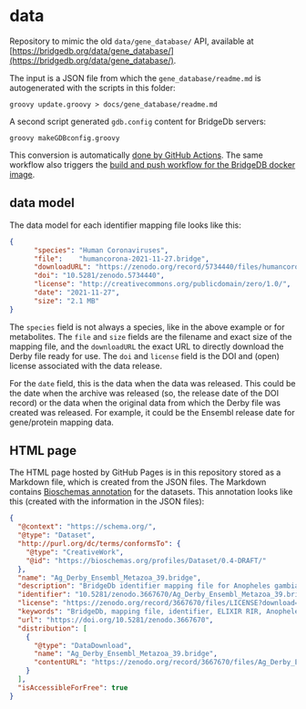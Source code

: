 # data

Repository to mimic the old `data/gene_database/` API, available at [https://bridgedb.org/data/gene_database/](https://bridgedb.org/data/gene_database/).

The input is a JSON file from which the `gene_database/readme.md` is autogenerated
with the scripts in this folder:

```shell
groovy update.groovy > docs/gene_database/readme.md
```

A second script generated `gdb.config` content for BridgeDb servers:

```shell
groovy makeGDBconfig.groovy
```

This conversion is automatically [done by GitHub Actions](https://github.com/bridgedb/data/actions). The same workflow also triggers the [build and push workflow for the BridgeDB docker image](https://github.com/bridgedb/docker/actions/workflows/buildandpush.yml).

## data model

The data model for each identifier mapping file looks like this:

```json
{
      "species": "Human Coronaviruses",
      "file":    "humancorona-2021-11-27.bridge",
      "downloadURL": "https://zenodo.org/record/5734440/files/humancorona-2021-11-27.bridge?download=1",
      "doi": "10.5281/zenodo.5734440",
      "license": "http://creativecommons.org/publicdomain/zero/1.0/",
      "date": "2021-11-27",
      "size": "2.1 MB"
}
```

The `species` field is not always a species, like in the above example or for metabolites. The `file` and `size` fields
are the filename and exact size of the mapping file, and the `downloadURL` the exact URL to directly download
the Derby file ready for use. The `doi` and `license` field is the DOI and (open) license associated with the
data release.

For the `date` field, this is the data when the data was released. This could be the date when the archive was
released (so, the release date of the DOI record) or the data when the original data from which the Derby file
was created was released. For example, it could be the Ensembl release date for gene/protein mapping data.

## HTML page

The HTML page hosted by GitHub Pages is in this repository stored as a Markdown file, which is created from
the JSON files. The Markdown contains [Bioschemas annotation](https://bioschemas.org/) for the datasets. This
annotation looks like this (created with the information in the JSON files):

```json
{
  "@context": "https://schema.org/",
  "@type": "Dataset",
  "http://purl.org/dc/terms/conformsTo": {
    "@type": "CreativeWork",
    "@id": "https://bioschemas.org/profiles/Dataset/0.4-DRAFT/"
  },
  "name": "Ag_Derby_Ensembl_Metazoa_39.bridge",
  "description": "BridgeDb identifier mapping file for Anopheles gambiae for genes and proteins",
  "identifier": "10.5281/zenodo.3667670/Ag_Derby_Ensembl_Metazoa_39.bridge",
  "license": "https://zenodo.org/record/3667670/files/LICENSE?download=1",
  "keywords": "BridgeDb, mapping file, identifier, ELIXIR RIR, Anopheles gambiae, gene, protein",
  "url": "https://doi.org/10.5281/zenodo.3667670",
  "distribution": [
    {
      "@type": "DataDownload",
      "name": "Ag_Derby_Ensembl_Metazoa_39.bridge",
      "contentURL": "https://zenodo.org/record/3667670/files/Ag_Derby_Ensembl_Metazoa_39.bridge?download=1"
    }
  ],
  "isAccessibleForFree": true
}
```
